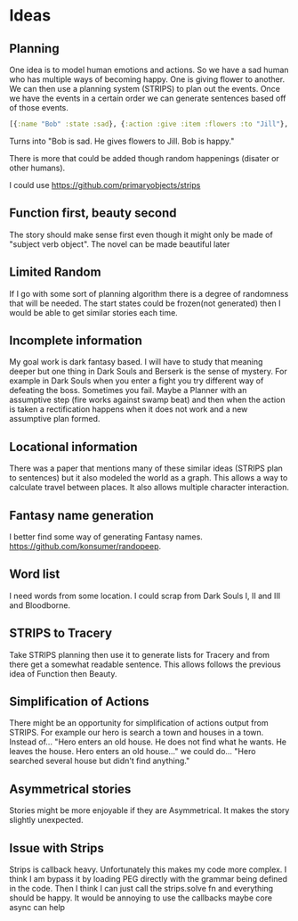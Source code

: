 # Ideas


## Planning
One idea is to model human emotions and actions.
So we have a sad human who has multiple ways of becoming happy.
One is giving flower to another.
We can then use a planning system (STRIPS) to plan out the events.
Once we have the events in a certain order we can generate sentences based off of those events.
```clojure
[{:name "Bob" :state :sad}, {:action :give :item :flowers :to "Jill"},  {:name "Bob" :state :happy}]
```

Turns into "Bob is sad. He gives flowers to Jill. Bob is happy."

There is more that could be added though random happenings (disater or other humans).

I could use https://github.com/primaryobjects/strips

## Function first, beauty second
The story should make sense first even though it might only be made of "subject verb object".
The novel can be made beautiful later

## Limited Random

If I go with some sort of planning algorithm there is a degree of randomness that will be needed.
The start states could be frozen(not generated) then I would be able to get similar stories each time.

## Incomplete information
My goal work is dark fantasy based.
I will have to study that meaning deeper but one thing in Dark Souls and Berserk is the sense of mystery.
For example in Dark Souls when you enter a fight you try different way of defeating the boss.
Sometimes you fail.
Maybe a Planner with an assumptive step (fire works against swamp beat) and then when the action is taken a rectification happens when it does not work and a new assumptive plan formed.

## Locational information
There was a paper that mentions many of these similar ideas (STRIPS plan to sentences) but it also modeled the world as a graph.
This allows a way to calculate travel between places.
It also allows multiple character interaction.

## Fantasy name generation
I better find some way of generating Fantasy names.
https://github.com/konsumer/randopeep.

## Word list
I need words from some location. I could scrap from Dark Souls I, II and III and Bloodborne.

## STRIPS to Tracery
Take STRIPS planning then use it to generate lists for Tracery and from there get a somewhat readable sentence.
This allows follows the previous idea of Function then Beauty.

## Simplification of Actions
There might be an opportunity for simplification of actions output from STRIPS.
For example our hero is search a town and houses in a town.
Instead of...
"Hero enters an old house. He does not find what he wants. He leaves the house. Hero enters an old house..."
we could do...
"Hero searched several house but didn't find anything."

## Asymmetrical stories
Stories might be more enjoyable if they are Asymmetrical.
It makes the story slightly unexpected.

## Issue with Strips
Strips is callback heavy.
Unfortunately this makes my code more complex.
I think I am bypass it by loading PEG directly with the grammar being defined in the code.
Then I think I can just call the strips.solve fn and everything should be happy.
It would be annoying to use the callbacks maybe core async can help
